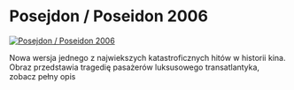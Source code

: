 Posejdon / Poseidon 2006 
=============
[![Posejdon / Poseidon 2006 ](http://vidos.pl/images/player.gif)](http://vidos.pl/posejdon-poseidon-2006)

 Nowa wersja jednego z najwiekszych katastroficznych hitów w historii kina. Obraz przedstawia tragedię pasażerów luksusowego transatlantyka, zobacz pełny opis
